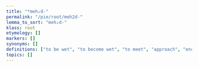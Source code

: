 ```yaml
---
title: "*meh₂d-"
permalink: "/pie/root/meh2d-"
lemma_to_sort: "meh₂d-"
klass: root
etymology: []
markers: []
synonyms: []
definitions: ["to be wet", "to become wet", "to meet", "approach", "encounter"]
topics: []
---
```

